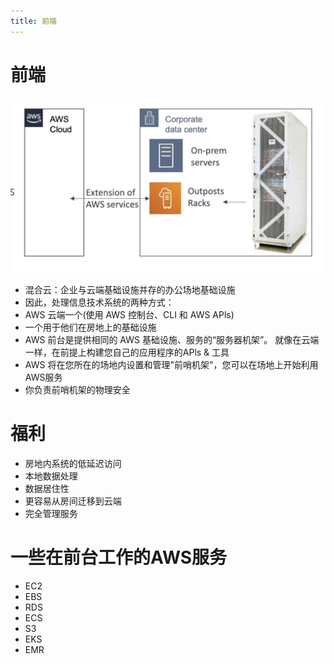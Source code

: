 ```yaml
---
title: 前端
---
```


# 前端

![Outpost](./outpost.png)

- 混合云：企业与云端基础设施并存的办公场地基础设施
- 因此，处理信息技术系统的两种方式：
- AWS 云端一个(使用 AWS 控制台、CLI 和 AWS APls)
- 一个用于他们在房地上的基础设施
- AWS 前台是提供相同的 AWS 基础设施、服务的“服务器机架”。 就像在云端一样，在前提上构建您自己的应用程序的APls & 工具
- AWS 将在您所在的场地内设置和管理"前哨机架"，您可以在场地上开始利用AWS服务
- 你负责前哨机架的物理安全

# 福利

- 房地内系统的低延迟访问
- 本地数据处理
- 数据居住性
- 更容易从房间迁移到云端
- 完全管理服务

# 一些在前台工作的AWS服务

- EC2
- EBS
- RDS
- ECS
- S3
- EKS
- EMR
